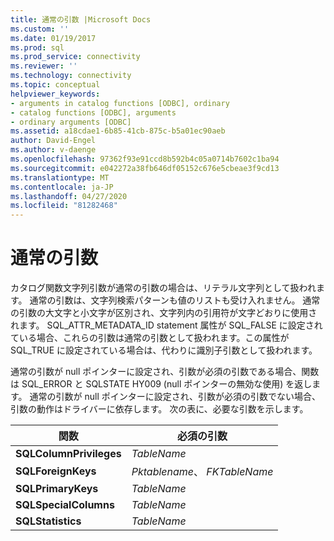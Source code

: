 ```yaml
---
title: 通常の引数 |Microsoft Docs
ms.custom: ''
ms.date: 01/19/2017
ms.prod: sql
ms.prod_service: connectivity
ms.reviewer: ''
ms.technology: connectivity
ms.topic: conceptual
helpviewer_keywords:
- arguments in catalog functions [ODBC], ordinary
- catalog functions [ODBC], arguments
- ordinary arguments [ODBC]
ms.assetid: a18cdae1-6b85-41cb-875c-b5a01ec90aeb
author: David-Engel
ms.author: v-daenge
ms.openlocfilehash: 97362f93e91ccd8b592b4c05a0714b7602c1ba94
ms.sourcegitcommit: e042272a38fb646df05152c676e5cbeae3f9cd13
ms.translationtype: MT
ms.contentlocale: ja-JP
ms.lasthandoff: 04/27/2020
ms.locfileid: "81282468"
---
```

# <a name="ordinary-arguments"></a>通常の引数
カタログ関数文字列引数が通常の引数の場合は、リテラル文字列として扱われます。 通常の引数は、文字列検索パターンも値のリストも受け入れません。 通常の引数の大文字と小文字が区別され、文字列内の引用符が文字どおりに使用されます。 SQL_ATTR_METADATA_ID statement 属性が SQL_FALSE に設定されている場合、これらの引数は通常の引数として扱われます。この属性が SQL_TRUE に設定されている場合は、代わりに識別子引数として扱われます。  
  
 通常の引数が null ポインターに設定され、引数が必須の引数である場合、関数は SQL_ERROR と SQLSTATE HY009 (null ポインターの無効な使用) を返します。 通常の引数が null ポインターに設定され、引数が必須の引数でない場合、引数の動作はドライバーに依存します。 次の表に、必要な引数を示します。  
  
|関数|必須の引数|  
|--------------|------------------------|  
|**SQLColumnPrivileges**|*TableName*|  
|**SQLForeignKeys**|*Pktablename*、 *FKTableName*|  
|**SQLPrimaryKeys**|*TableName*|  
|**SQLSpecialColumns**|*TableName*|  
|**SQLStatistics**|*TableName*|
